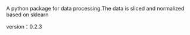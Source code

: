 A python package for data processing.The data is sliced and normalized based on sklearn

version：0.2.3
